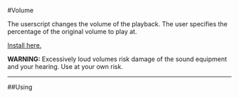 #Volume

The userscript changes the volume of the playback. The user specifies the percentage of the original volume to play at.

[Install here.](https://github.com/SirPython/JazzGadgets/raw/master/volume/jazzgadget-volume.user.js)

**WARNING:** Excessively loud volumes risk damage of the sound equipment and your hearing. Use at your own risk.

<hr>

##Using
